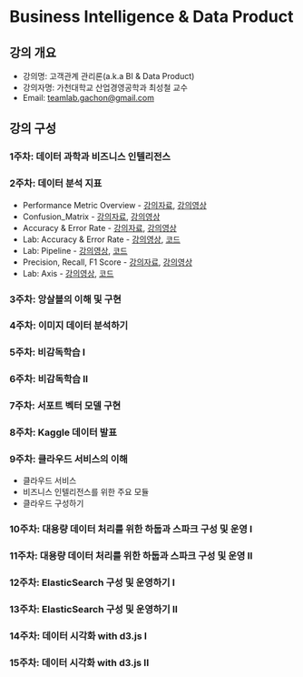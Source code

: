 Business Intelligence & Data Product
=============================================

## 강의 개요
* 강의명: 고객관계 관리론(a.k.a BI & Data Product)
* 강의자명: 가천대학교 산업경영공학과 최성철 교수
* Email: teamlab.gachon@gmail.com

## 강의 구성
### 1주차: 데이터 과학과 비즈니스 인텔리전스

### 2주차: 데이터 분석 지표
- Performance Metric Overview - [강의자료](https://docs.com/choi-sungchul/5713/performance-metric?c=oYsD6r), [강의영상](https://www.youtube.com/watch?v=20UBxkgCdqc&index=1&list=PLBHVuYlKEkULVqNZmfVmooMrFV7eanJMS)
- Confusion_Matrix - [강의자료](https://docs.com/choi-sungchul/1386/confusion-matrix?c=oYsD6r), [강의영상](https://www.youtube.com/watch?v=jwAgBDLS2Ec&index=2&list=PLBHVuYlKEkULVqNZmfVmooMrFV7eanJMS&t=4s)
- Accuracy & Error Rate - [강의자료](https://docs.com/choi-sungchul/7264/accuracy-errorrate?c=oYsD6r), [강의영상](https://www.youtube.com/watch?v=JTDzRKeau_c&t=3s&list=PLBHVuYlKEkULVqNZmfVmooMrFV7eanJMS&index=3)
- Lab: Accuracy & Error Rate - [강의영상](https://www.youtube.com/watch?v=K5wwrdYneoc&t=6s&list=PLBHVuYlKEkULVqNZmfVmooMrFV7eanJMS&index=4), [코드](https://github.com/TeamLab/lecture/blob/master/business_intelligence/code/classification_performacne_metrics.ipynb)
- Lab: Pipeline - [강의영상](https://www.youtube.com/watch?v=AwirvR8BAYE&index=5&list=PLBHVuYlKEkULVqNZmfVmooMrFV7eanJMS), [코드](https://github.com/TeamLab/lecture/blob/master/business_intelligence/code/pipeline_example.ipynb)
- Precision, Recall, F1 Score - [강의자료](), [강의영상](https://www.youtube.com/watch?v=KKTgdFjYCnU&list=PLBHVuYlKEkULVqNZmfVmooMrFV7eanJMS&index=6)
- Lab: Axis - [강의영상](https://www.youtube.com/watch?v=eLfdz1tMaS4&index=7&list=PLBHVuYlKEkULVqNZmfVmooMrFV7eanJMS), [코드](https://github.com/TeamLab/lecture/blob/master/business_intelligence/code/axis_example.ipynb)

### 3주차: 앙살블의 이해 및 구현

### 4주차: 이미지 데이터 분석하기

### 5주차: 비감독학습 I

### 6주차: 비감독학습 II

### 7주차: 서포트 벡터 모델 구현

### 8주차: Kaggle 데이터 발표

### 9주차: 클라우드 서비스의 이해
- 클라우드 서비스
- 비즈니스 인텔리전스를 위한 주요 모듈
- 클라우드 구성하기

### 10주차: 대용량 데이터 처리를 위한 하둡과 스파크 구성 및 운영 I

### 11주차: 대용량 데이터 처리를 위한 하둡과 스파크 구성 및 운영 II

### 12주차: ElasticSearch 구성 및 운영하기 I

### 13주차: ElasticSearch 구성 및 운영하기 II

### 14주차: 데이터 시각화 with d3.js I

### 15주차: 데이터 시각화 with d3.js II